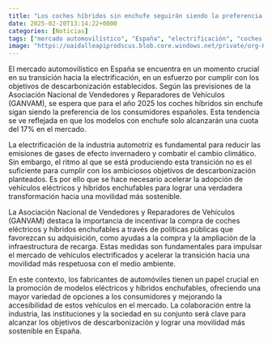 ```yaml
---
title: "Los coches híbridos sin enchufe seguirán siendo la preferencia de los españoles en 2025 - los modelos con enchufe solo alcanzarán una cuota del 17%"
date: 2025-02-20T13:14:22+0000
categories: [Noticias]
tags: ["mercado automovilístico", "España", "electrificación", "coches híbridos", "descarbonización", "vehículos eléctricos", "movilidad sostenible."]
image: "https://oaidalleapiprodscus.blob.core.windows.net/private/org-HKmKxpuNw3Y88lm4EBrIPq0n/user-ZwiCXOggLL8ZNNKE2g7rXFmV/img-Eklx6ZOufywh3N4x9csg17Rx.png?st=2025-02-20T12%3A14%3A22Z&se=2025-02-20T14%3A14%3A22Z&sp=r&sv=2024-08-04&sr=b&rscd=inline&rsct=image/png&skoid=d505667d-d6c1-4a0a-bac7-5c84a87759f8&sktid=a48cca56-e6da-484e-a814-9c849652bcb3&skt=2025-02-20T00%3A30%3A11Z&ske=2025-02-21T00%3A30%3A11Z&sks=b&skv=2024-08-04&sig=4SGuVTQ2gH6G78z%2BR7WiLzxwxb8DY3rlS1Xp9gd4JTA%3D"
---
```


El mercado automovilístico en España se encuentra en un momento crucial en su transición hacia la electrificación, en un esfuerzo por cumplir con los objetivos de descarbonización establecidos. Según las previsiones de la Asociación Nacional de Vendedores y Reparadores de Vehículos (GANVAM), se espera que para el año 2025 los coches híbridos sin enchufe sigan siendo la preferencia de los consumidores españoles. Esta tendencia se ve reflejada en que los modelos con enchufe solo alcanzarán una cuota del 17% en el mercado.

La electrificación de la industria automotriz es fundamental para reducir las emisiones de gases de efecto invernadero y combatir el cambio climático. Sin embargo, el ritmo al que se está produciendo esta transición no es el suficiente para cumplir con los ambiciosos objetivos de descarbonización planteados. Es por ello que se hace necesario acelerar la adopción de vehículos eléctricos y híbridos enchufables para lograr una verdadera transformación hacia una movilidad más sostenible.

La Asociación Nacional de Vendedores y Reparadores de Vehículos (GANVAM) destaca la importancia de incentivar la compra de coches eléctricos y híbridos enchufables a través de políticas públicas que favorezcan su adquisición, como ayudas a la compra y la ampliación de la infraestructura de recarga. Estas medidas son fundamentales para impulsar el mercado de vehículos electrificados y acelerar la transición hacia una movilidad más respetuosa con el medio ambiente.

En este contexto, los fabricantes de automóviles tienen un papel crucial en la promoción de modelos eléctricos y híbridos enchufables, ofreciendo una mayor variedad de opciones a los consumidores y mejorando la accesibilidad de estos vehículos en el mercado. La colaboración entre la industria, las instituciones y la sociedad en su conjunto será clave para alcanzar los objetivos de descarbonización y lograr una movilidad más sostenible en España.
    